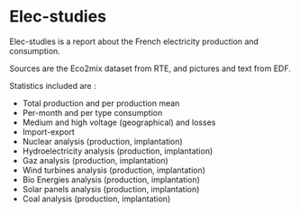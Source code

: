 # Elec-studies

Elec-studies is a report about the French electricity production and consumption.

Sources are the Eco2mix dataset from RTE, and pictures and text from EDF.

Statistics included are :
* Total production and per production mean
* Per-month and per type consumption
* Medium and high voltage (geographical) and losses
* Import-export
* Nuclear analysis (production, implantation)
* Hydroelectricity analysis (production, implantation)
* Gaz analysis (production, implantation)
* Wind turbines analysis (production, implantation)
* Bio Energies analysis (production, implantation)
* Solar panels analysis (production, implantation)
* Coal analysis (production, implantation)
